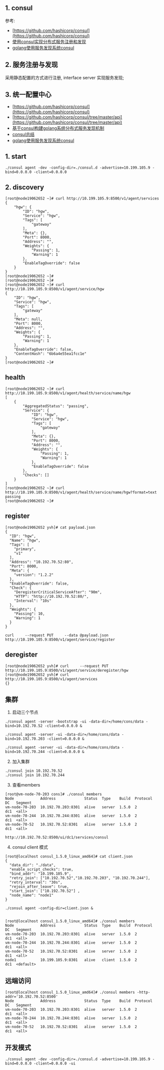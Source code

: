 
## 1. consul

参考:
- [https://github.com/hashicorp/consul](https://github.com/hashicorp/consul)
- [使用consul实现分布式服务注册和发现](https://studygolang.com/articles/4476)
- [golang使用服务发现系统consul](https://studygolang.com/articles/9980)

## 2. 服务注册与发现
采用静态配置的方式进行注册, interface server 实现服务发现;

## 3. 统一配置中心


- [https://github.com/hashicorp/consul](https://github.com/hashicorp/consul)
- [https://github.com/hashicorp/consul/tree/master/api](https://github.com/hashicorp/consul/tree/master/api)
- [基于consul构建golang系统分布式服务发现机制](https://www.cnblogs.com/williamjie/p/9369774.html)
- [consul总结](https://www.cnblogs.com/duanxz/tag/consul/)
- [golang使用服务发现系统consul](https://studygolang.com/articles/9980)

## 1. start
```
./consul agent -dev -config-dir=./consul.d -advertise=10.199.105.9 -bind=0.0.0.0 -client=0.0.0.0
```

## 2. discovery
```
[root@node19062652 ~]# curl http://10.199.105.9:8500/v1/agent/services
{
    "hgw": {
        "ID": "hgw",
        "Service": "hgw",
        "Tags": [
            "gateway"
        ],
        "Meta": {},
        "Port": 8000,
        "Address": "",
        "Weights": {
            "Passing": 1,
            "Warning": 1
        },
        "EnableTagOverride": false
    }
}
[root@node19062652 ~]#
[root@node19062652 ~]#
[root@node19062652 ~]# curl http://10.199.105.9:8500/v1/agent/service/hgw
{
    "ID": "hgw",
    "Service": "hgw",
    "Tags": [
        "gateway"
    ],
    "Meta": null,
    "Port": 8000,
    "Address": "",
    "Weights": {
        "Passing": 1,
        "Warning": 1
    },
    "EnableTagOverride": false,
    "ContentHash": "6b6a4e55ea1fcc1e"
}
[root@node19062652 ~]#

```


## health
```
[root@node19062652 ~]# curl http://10.199.105.9:8500/v1/agent/health/service/name/hgw
[
    {
        "AggregatedStatus": "passing",
        "Service": {
            "ID": "hgw",
            "Service": "hgw",
            "Tags": [
                "gateway"
            ],
            "Meta": {},
            "Port": 8000,
            "Address": "",
            "Weights": {
                "Passing": 1,
                "Warning": 1
            },
            "EnableTagOverride": false
        },
        "Checks": []
    }
]
[root@node19062652 ~]# curl http://10.199.105.9:8500/v1/agent/health/service/name/hgw?format=text
passing
[root@node19062652 ~]#
```

## register
```
[root@node19062652 yvh]# cat payload.json
{
  "ID": "hgw",
  "Name": "hgw",
  "Tags": [
    "primary",
    "v1"
  ],
  "Address": "10.192.70.52:80",
  "Port": 8000,
  "Meta": {
    "version": "1.2.2"
  },
  "EnableTagOverride": false,
  "Check": {
    "DeregisterCriticalServiceAfter": "90m",
    "HTTP": "http://10.192.70.52:80/",
    "Interval": "10s"
  },
  "Weights": {
    "Passing": 10,
    "Warning": 1
  }
}
```

```
curl     --request PUT     --data @payload.json     http://10.199.105.9:8500/v1/agent/service/register
```

## deregister
```
[root@node19062652 yvh]# curl     --request PUT     http://10.199.105.9:8500/v1/agent/service/deregister/hgw
[root@node19062652 yvh]# curl http://10.199.105.9:8500/v1/agent/services
{}
```


## 集群
1. 启动三个节点
```
./consul agent -server -bootstrap -ui -data-dir=/home/cons/data -bind=10.192.70.52 -client=0.0.0.0 &

./consul agent -server -ui -data-dir=/home/cons/data -bind=10.192.70.203 -client=0.0.0.0 &

./consul agent -server -ui -data-dir=/home/cons/data -bind=10.192.70.244 -client=0.0.0.0 &
```

2. 加入集群
```
./consul join 10.192.70.52
./consul join 10.192.70.244
```

3. 查看members
```
[root@vm-node-70-203 cons]# ./consul members
Node            Address             Status  Type    Build  Protocol  DC   Segment
vm-node-70-203  10.192.70.203:8301  alive   server  1.5.0  2         dc1  <all>
vm-node-70-244  10.192.70.244:8301  alive   server  1.5.0  2         dc1  <all>
vm-node-70-52   10.192.70.52:8301   alive   server  1.5.0  2         dc1  <all>

```

```
http://10.192.70.52:8500/ui/dc1/services/consul
```

4. consul client 模式
```
[root@localhost consul_1.5.0_linux_amd64]# cat client.json
{
  "data_dir": "./data",
  "enable_script_checks": true,
  "bind_addr": "10.199.105.9",
  "retry_join": ["10.192.70.52","10.192.70.203", "10.192.70.244"],
  "retry_interval": "30s",
  "rejoin_after_leave": true,
  "start_join": ["10.192.70.52"] ,
  "node_name": "node1"
}

./consul agent -config-dir=client.json &


[root@localhost consul_1.5.0_linux_amd64]# ./consul members
Node            Address             Status  Type    Build  Protocol  DC   Segment
vm-node-70-203  10.192.70.203:8301  alive   server  1.5.0  2         dc1  <all>
vm-node-70-244  10.192.70.244:8301  alive   server  1.5.0  2         dc1  <all>
vm-node-70-52   10.192.70.52:8301   alive   server  1.5.0  2         dc1  <all>
node1           10.199.105.9:8301   alive   client  1.5.0  2         dc1  <default>

```

## 远端访问
```
[root@localhost consul_1.5.0_linux_amd64]# ./consul members -http-addr='10.192.70.52:8500'
Node            Address             Status  Type    Build  Protocol  DC   Segment
vm-node-70-203  10.192.70.203:8301  alive   server  1.5.0  2         dc1  <all>
vm-node-70-244  10.192.70.244:8301  alive   server  1.5.0  2         dc1  <all>
vm-node-70-52   10.192.70.52:8301   alive   server  1.5.0  2         dc1  <all>

```


## 开发模式
```
./consul agent -dev -config-dir=./consul.d -advertise=10.199.105.9 -bind=0.0.0.0 -client=0.0.0.0 -ui
```
